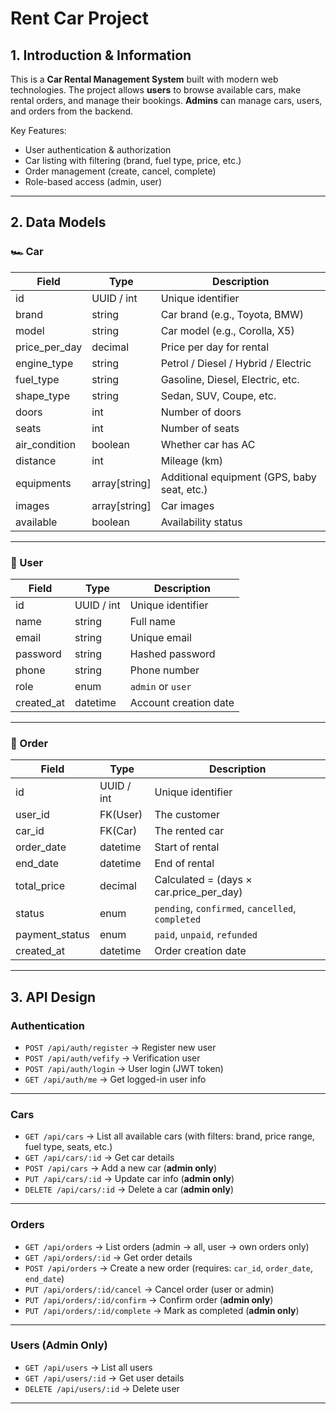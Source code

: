 # Rent Car Project

## 1. Introduction & Information

This is a **Car Rental Management System** built with modern web technologies.
The project allows **users** to browse available cars, make rental orders, and manage their bookings.
**Admins** can manage cars, users, and orders from the backend.

Key Features:

* User authentication & authorization
* Car listing with filtering (brand, fuel type, price, etc.)
* Order management (create, cancel, complete)
* Role-based access (admin, user)

---

## 2. Data Models

### 🏎️ Car

| Field           | Type           | Description                                 |
| --------------- | -------------- | ------------------------------------------- |
| id              | UUID / int     | Unique identifier                           |
| brand           | string         | Car brand (e.g., Toyota, BMW)               |
| model           | string         | Car model (e.g., Corolla, X5)               |
| price\_per\_day | decimal        | Price per day for rental                    |
| engine\_type    | string         | Petrol / Diesel / Hybrid / Electric         |
| fuel\_type      | string         | Gasoline, Diesel, Electric, etc.            |
| shape\_type     | string         | Sedan, SUV, Coupe, etc.                     |
| doors           | int            | Number of doors                             |
| seats           | int            | Number of seats                             |
| air\_condition  | boolean        | Whether car has AC                          |
| distance        | int            | Mileage (km)                                |
| equipments      | array\[string] | Additional equipment (GPS, baby seat, etc.) |
| images          | array\[string] | Car images                                  |
| available       | boolean        | Availability status                         |

---

### 👤 User

| Field       | Type       | Description           |
| ----------- | ---------- | --------------------- |
| id          | UUID / int | Unique identifier     |
| name        | string     | Full name             |
| email       | string     | Unique email          |
| password    | string     | Hashed password       |
| phone       | string     | Phone number          |
| role        | enum       | `admin` or `user`     |
| created\_at | datetime   | Account creation date |

---

### 📄 Order

| Field           | Type       | Description                                      |
| --------------- | ---------- | ------------------------------------------------ |
| id              | UUID / int | Unique identifier                                |
| user\_id        | FK(User)   | The customer                                     |
| car\_id         | FK(Car)    | The rented car                                   |
| order\_date     | datetime   | Start of rental                                  |
| end\_date       | datetime   | End of rental                                    |
| total\_price    | decimal    | Calculated = (days × car.price\_per\_day)        |
| status          | enum       | `pending`, `confirmed`, `cancelled`, `completed` |
| payment\_status | enum       | `paid`, `unpaid`, `refunded`                     |
| created\_at     | datetime   | Order creation date                              |

---

## 3. API Design

### Authentication

* `POST /api/auth/register` → Register new user
* `POST /api/auth/vefify` → Verification user
* `POST /api/auth/login` → User login (JWT token)
* `GET /api/auth/me` → Get logged-in user info

---

### Cars

* `GET /api/cars` → List all available cars (with filters: brand, price range, fuel type, seats, etc.)
* `GET /api/cars/:id` → Get car details
* `POST /api/cars` → Add a new car (**admin only**)
* `PUT /api/cars/:id` → Update car info (**admin only**)
* `DELETE /api/cars/:id` → Delete a car (**admin only**)

---

### Orders

* `GET /api/orders` → List orders (admin → all, user → own orders only)
* `GET /api/orders/:id` → Get order details
* `POST /api/orders` → Create a new order (requires: `car_id`, `order_date`, `end_date`)
* `PUT /api/orders/:id/cancel` → Cancel order (user or admin)
* `PUT /api/orders/:id/confirm` → Confirm order (**admin only**)
* `PUT /api/orders/:id/complete` → Mark as completed (**admin only**)

---

### Users (Admin Only)

* `GET /api/users` → List all users
* `GET /api/users/:id` → Get user details
* `DELETE /api/users/:id` → Delete user

---
